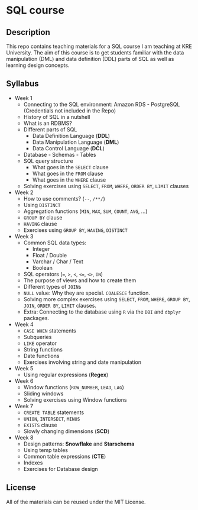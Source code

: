 # SQL course

## Description
This repo contains teaching materials for a SQL course I am teaching at KRE University. The aim of this course is to get students familiar with the data manipulation (DML) and data definition (DDL) parts of SQL as well as learning design concepts.

## Syllabus

- Week 1
  - Connecting to the SQL environment: Amazon RDS - PostgreSQL (Credentials not included in the Repo)
  - History of SQL in a nutshell
  - What is an RDBMS?
  - Different parts of SQL
    - Data Definition Language (**DDL**)
    - Data Manipulation Language (**DML**)
    - Data Control Language (**DCL**)
  - Database - Schemas - Tables
  - SQL query structure
    - What goes in the `SELECT` clause
    - What goes in the `FROM` clause
    - What goes in the `WHERE` clause
  - Solving exercises using `SELECT`, `FROM`, `WHERE`, `ORDER BY`, `LIMIT` clauses
- Week 2
  - How to use comments? (`--`, `/**/`)
  - Using `DISTINCT`
  - Aggregation functions (`MIN`, `MAX`, `SUM`, `COUNT`, `AVG`, ...)
  - `GROUP BY` clause
  - `HAVING` clause
  - Exercises using `GROUP BY`, `HAVING`, `DISTINCT`
- Week 3
  - Common SQL data types:
    - Integer
    - Float / Double
    - Varchar / Char / Text
    - Boolean
  - SQL operators (`=`, `>`, `<`, `<=`, `<>`, `IN`)
  - The purpose of views and how to create them
  - Different types of `JOIN`s
  - `NULL` value: Why they are special. `COALESCE` function.
  - Solving more complex exercises using `SELECT`, `FROM`, `WHERE`, `GROUP BY`, `JOIN`, `ORDER BY`, `LIMIT` clauses.
  - Extra: Connecting to the database using `R` via the `DBI` and `dbplyr` packages.
- Week 4
  - `CASE WHEN` statements
  - Subqueries
  - `LIKE` operator
  - String functions
  - Date functions
  - Exercises involving string and date manipulation
- Week 5
  - Using regular expressions (**Regex**)
- Week 6
  - Window functions (`ROW_NUMBER`, `LEAD`, `LAG`)
  - Sliding windows
  - Solving exercises using Window functions
- Week 7
  - `CREATE TABLE` statements
  - `UNION`, `INTERSECT`, `MINUS`
  - `EXISTS` clause
  - Slowly changing dimensions (**SCD**)
- Week 8
  - Design patterns: **Snowflake** and **Starschema**
  - Using temp tables
  - Common table expressions (**CTE**)
  - Indexes
  - Exercises for Database design

## License
All of the materials can be reused under the MIT License.
